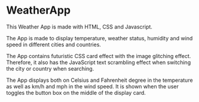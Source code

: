 # WeatherApp

This Weather App is made with HTML, CSS and Javascript.

The App is made to display temperature, weather status, humidity and wind speed in different cities and countries.

The App contains futuristic CSS card effect with the image glitching effect. Therefore, it also has the JavaScript text scrambling effect when switching the city or country when searching.

The App displays both on Celsius and Fahrenheit degree in the temperature as well as km/h and mph in the wind speed. It is shown when the user toggles the button box on the middle of the display card.
